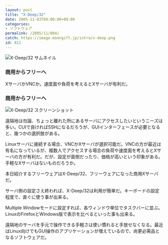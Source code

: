 ```yaml
---
layout: post
title: "X-Deep/32"
date: 2005-11-03T09:00:00+09:00
categories:
- ソフトウェア
permalink: /2005/11/804/
catch: https://image.moongift.jp/intro/x-deep.png
id: 811
---
```

 ![X-Deep/32 サムネイル](https://image.moongift.jp/intro/x-deep.s.png "X-Deep/32 サムネイル")
  

### 商用からフリーへ
  
XサーバかVNCか。速度面や負荷を考えるとXサーバが有利だ。  
<!--more-->  

### 商用からフリーへ
  

![X-Deep/32 スクリーンショット](https://image.moongift.jp/intro/x-deep.png "X-Deep/32 スクリーンショット")

  

遠隔地は勿論、ちょっと離れた所にあるサーバにアクセスしたいというニーズは多い。CUIで良ければSSHになるだろうが、GUIインターフェースが必要となると、幾つかの選択肢がある。

  

Linuxサーバに接続する場合、VNCかXサーバが選択可能だ。VNCの方が最近は有名になっているが、複数人でアクセスする場合の負荷や速度面を考えるとXサーバの方が有利だ。だが、設定が面倒だったり、価格が高いという印象がある。手軽なXサーバはないものだろうか。

  

本日紹介するフリーウェアはX-Deep/32、フリーウェアになった商用Xサーバだ。

  

サーバ側の設定さえ終われば、X-Deep/32は利用が簡単だ。キーボードの設定程度で、直ぐに使う事が出来る。

  

Multiple Windowモードに設定すれば、各ウィンドウ単位でタスクバーに並ぶ。LinuxのFirefoxとWindows版で表示を比べるといった事も出来る。

  

遠隔地のサーバを手元で操作できる手軽さは使い慣れると手放せなくなる。最近はLinux向けでもGUI操作のアプリケーションが増えているので、尚更必需品となるソフトウェアだ。

